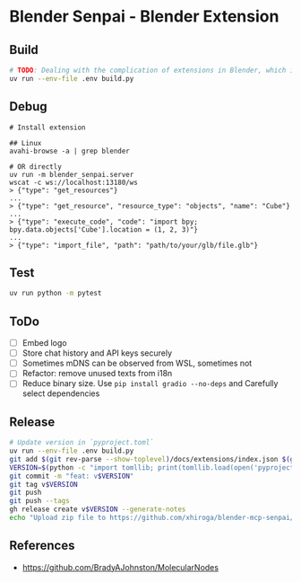 # Blender Senpai - Blender Extension

## Build

```sh
# TODO: Dealing with the complication of extensions in Blender, which is launched for builds.
uv run --env-file .env build.py
```

## Debug

```console
# Install extension

## Linux
avahi-browse -a | grep blender

# OR directly
uv run -m blender_senpai.server
wscat -c ws://localhost:13180/ws
> {"type": "get_resources"}
...
> {"type": "get_resource", "resource_type": "objects", "name": "Cube"}
...
> {"type": "execute_code", "code": "import bpy; bpy.data.objects['Cube'].location = (1, 2, 3)"}
...
> {"type": "import_file", "path": "path/to/your/glb/file.glb"}
```

## Test

```sh
uv run python -m pytest
```

## ToDo

- [ ] Embed logo
- [ ] Store chat history and API keys securely
- [ ] Sometimes mDNS can be observed from WSL, sometimes not
- [ ] Refactor: remove unused texts from i18n
- [ ] Reduce binary size. Use `pip install gradio --no-deps` and Carefully select dependencies

## Release

```sh
# Update version in `pyproject.toml`
uv run --env-file .env build.py
git add $(git rev-parse --show-toplevel)/docs/extensions/index.json $(git rev-parse --show-toplevel)/extension/pyproject.toml $(git rev-parse --show-toplevel)/uv.lock
VERSION=$(python -c "import tomllib; print(tomllib.load(open('pyproject.toml', 'rb'))['project']['version'])")
git commit -m "feat: v$VERSION"
git tag v$VERSION
git push
git push --tags
gh release create v$VERSION --generate-notes
echo "Upload zip file to https://github.com/xhiroga/blender-mcp-senpai/releases/edit/v$VERSION"
```

## References

- https://github.com/BradyAJohnston/MolecularNodes
